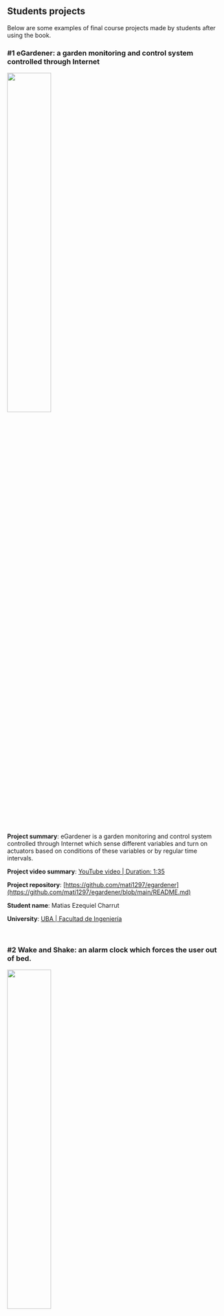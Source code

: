 ## Students projects 

Below are some examples of final course projects made by students after using the book.

### #1 eGardener: a garden monitoring and control system controlled through Internet

<img src="https://github.com/armBookCodeExamples/StudentsProjects/blob/main/eGardener.png" style="width:45%;">

**Project summary**: eGardener is a garden monitoring and control system controlled through Internet which sense different variables and turn on actuators based on conditions of these variables or by regular time intervals.

**Project video summary**: [YouTube video | Duration: 1:35](https://youtu.be/BZyBL0NqB34)

**Project repository**: [https://github.com/mati1297/egardener](https://github.com/mati1297/egardener/blob/main/README.md)

**Student name**: Matias Ezequiel Charrut

**University**: [UBA | Facultad de Ingeniería](https://www.fi.uba.ar/)

<br>

### #2 Wake and Shake: an alarm clock which forces the user out of bed.

<img src="https://github.com/armBookCodeExamples/StudentsProjects/blob/main/wakeandshakepic.png" style="width:45%;">

**Project summary**: Wake and Shake is an alarm clock which at the instance of the set alarm time, the user's blanket is pulled off their bed, a bright light turns on, and an annoying buzzer sounds. In order to stop the alarm, the user must get out of bed and stand in front of an IR sensor for a given amount of time (3 seconds for this demo). Once the alarm is off, the light remains on if there is not enough light already in the room, and turns off when there is.

**Project video summary**: [YouTube video | Duration: 2:11](https://youtu.be/qOXlusPb564)

**Project repository**: [https://github.com/dylandrobi/WakeAndShake](https://github.com/dylandrobi/WakeAndShake/blob/master/README.md)

**Students name**: Dylan Robichaud and Gabi Acosta

**University**: [Union College](https://www.union.edu/ecbe)

<br>

### #3 GPS tracker: A system for intelligence operations

<img src="https://github.com/armBookCodeExamples/StudentsProjects/blob/main/GPStracker.jpg" style="width:45%;">

**Project summary**: GPS tracker system for intelligence operations consists of an autonomous device built with the objective of getting its localization and sending it to a remote base, in order to keep track of a vehicle.

**Project video summary**: [YouTube video | Duration: 1:52](https://youtu.be/a8jGT762qU8)

**Project repository**: [https://github.com/FacundoBaez1994/Rastreador-GPS-](https://github.com/FacundoBaez1994/Rastreador-GPS-/blob/master/Readme.md)

**Student name**: Facundo Emiliano Baez

**University**: [UBA | Facultad de Ingeniería](https://www.fi.uba.ar/)

<br>

### #4 E Save Bluetooth: Regulates electrical consumption at home

<img src="https://github.com/armBookCodeExamples/StudentsProjects/blob/main/eSaveB_portada.png" style="width:45%;">

**Project summary**: E-Save Bluetooth is a low cost device which turns an electric appliance off if it does not detect presence in its environment for a certain period of time. It can be configured via Bluetooth Low Energy.

**Project video summary**: [YouTube video | Duration: 1:52](https://youtu.be/7VQmzgYBaYI)

**Project repository**: [https://github.com/deve023/E-Save_Bluetooth](https://github.com/deve023/E-Save_Bluetooth/blob/main/README.md)

**Student name**: Agustín Mariano De Vedia

**University**: [UBA | Facultad de Ingeniería](https://www.fi.uba.ar/)

<br>

